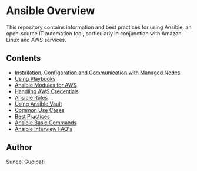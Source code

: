 # Ansible Overview

This repository contains information and best practices for using Ansible, an open-source IT automation tool, particularly in conjunction with Amazon Linux and AWS services.

## Contents
- [Installation, Configaration and Communication with Managed Nodes](INSTALLATION.md)
- [Using Playbooks](PLAYBOOKS.md)
- [Ansible Modules for AWS](MODULES.md)
- [Handling AWS Credentials](CREDENTIALS.md)
- [Ansible Roles](ROLES.md)
- [Using Ansible Vault](VAULT.md)
- [Common Use Cases](USE_CASES.md)
- [Best Practices](BEST_PRACTICES.md)
- [Ansible Basic Commands](Ansible_Basic_Commnads.md)
- [Ansible Interview FAQ's](FAQS.md)

## Author
Suneel Gudipati

